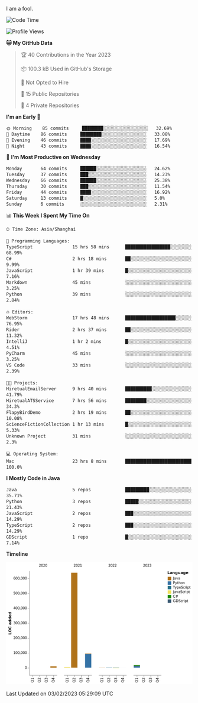 I am a fool.

<!--START_SECTION:waka-->
![Code Time](http://img.shields.io/badge/Code%20Time-27%20hrs%2030%20mins-blue)

![Profile Views](http://img.shields.io/badge/Profile%20Views-157-blue)

**🐱 My GitHub Data** 

> 🏆 40 Contributions in the Year 2023
 > 
> 📦 100.3 kB Used in GitHub's Storage 
 > 
> 🚫 Not Opted to Hire
 > 
> 📜 15 Public Repositories 
 > 
> 🔑 4 Private Repositories  
 > 
**I'm an Early 🐤** 

```text
🌞 Morning    85 commits     ████████░░░░░░░░░░░░░░░░░   32.69% 
🌆 Daytime    86 commits     ████████░░░░░░░░░░░░░░░░░   33.08% 
🌃 Evening    46 commits     ████░░░░░░░░░░░░░░░░░░░░░   17.69% 
🌙 Night      43 commits     ████░░░░░░░░░░░░░░░░░░░░░   16.54%

```
📅 **I'm Most Productive on Wednesday** 

```text
Monday       64 commits     ██████░░░░░░░░░░░░░░░░░░░   24.62% 
Tuesday      37 commits     ███░░░░░░░░░░░░░░░░░░░░░░   14.23% 
Wednesday    66 commits     ██████░░░░░░░░░░░░░░░░░░░   25.38% 
Thursday     30 commits     ███░░░░░░░░░░░░░░░░░░░░░░   11.54% 
Friday       44 commits     ████░░░░░░░░░░░░░░░░░░░░░   16.92% 
Saturday     13 commits     █░░░░░░░░░░░░░░░░░░░░░░░░   5.0% 
Sunday       6 commits      ░░░░░░░░░░░░░░░░░░░░░░░░░   2.31%

```


📊 **This Week I Spent My Time On** 

```text
⌚︎ Time Zone: Asia/Shanghai

💬 Programming Languages: 
TypeScript               15 hrs 58 mins      █████████████████░░░░░░░░   68.99% 
C#                       2 hrs 18 mins       ██░░░░░░░░░░░░░░░░░░░░░░░   9.99% 
JavaScript               1 hr 39 mins        █░░░░░░░░░░░░░░░░░░░░░░░░   7.16% 
Markdown                 45 mins             ░░░░░░░░░░░░░░░░░░░░░░░░░   3.25% 
Python                   39 mins             ░░░░░░░░░░░░░░░░░░░░░░░░░   2.84%

🔥 Editors: 
WebStorm                 17 hrs 48 mins      ███████████████████░░░░░░   76.95% 
Rider                    2 hrs 37 mins       ██░░░░░░░░░░░░░░░░░░░░░░░   11.32% 
IntelliJ                 1 hr 2 mins         █░░░░░░░░░░░░░░░░░░░░░░░░   4.51% 
PyCharm                  45 mins             ░░░░░░░░░░░░░░░░░░░░░░░░░   3.25% 
VS Code                  33 mins             ░░░░░░░░░░░░░░░░░░░░░░░░░   2.39%

🐱‍💻 Projects: 
HiretualEmailServer      9 hrs 40 mins       ██████████░░░░░░░░░░░░░░░   41.79% 
HiretualATSService       7 hrs 56 mins       ████████░░░░░░░░░░░░░░░░░   34.3% 
FlapyBirdDemo            2 hrs 19 mins       ██░░░░░░░░░░░░░░░░░░░░░░░   10.08% 
ScienceFictionCollection 1 hr 13 mins        █░░░░░░░░░░░░░░░░░░░░░░░░   5.33% 
Unknown Project          31 mins             ░░░░░░░░░░░░░░░░░░░░░░░░░   2.3%

💻 Operating System: 
Mac                      23 hrs 8 mins       █████████████████████████   100.0%

```

**I Mostly Code in Java** 

```text
Java                     5 repos             █████████░░░░░░░░░░░░░░░░   35.71% 
Python                   3 repos             █████░░░░░░░░░░░░░░░░░░░░   21.43% 
JavaScript               2 repos             ███░░░░░░░░░░░░░░░░░░░░░░   14.29% 
TypeScript               2 repos             ███░░░░░░░░░░░░░░░░░░░░░░   14.29% 
GDScript                 1 repo              █░░░░░░░░░░░░░░░░░░░░░░░░   7.14%

```


**Timeline**

![Chart not found](https://raw.githubusercontent.com/VeejaLiu/VeejaLiu/master/charts/bar_graph.png) 


 Last Updated on 03/02/2023 05:29:09 UTC
<!--END_SECTION:waka-->

